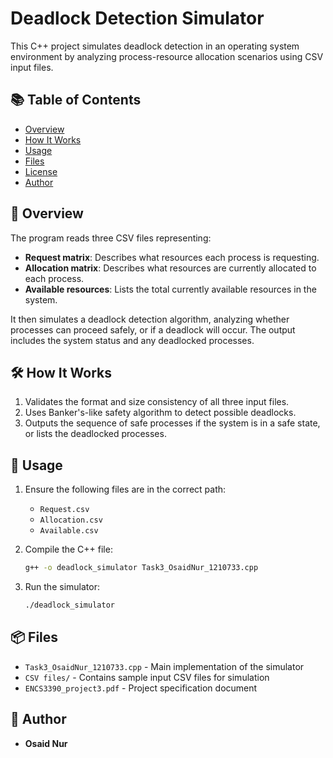 #  Deadlock Detection Simulator

This C++ project simulates deadlock detection in an operating system environment by analyzing process-resource allocation scenarios using CSV input files.

## 📚 Table of Contents

- [Overview](#-overview)
- [How It Works](#️-how-it-works)
- [Usage](#-usage)
- [Files](#-files)
- [License](#-license)
- [Author](#-author)

## 📁 Overview

The program reads three CSV files representing:
- **Request matrix**: Describes what resources each process is requesting.
- **Allocation matrix**: Describes what resources are currently allocated to each process.
- **Available resources**: Lists the total currently available resources in the system.

It then simulates a deadlock detection algorithm, analyzing whether processes can proceed safely, or if a deadlock will occur. The output includes the system status and any deadlocked processes.

## 🛠️ How It Works

1. Validates the format and size consistency of all three input files.
2. Uses Banker's-like safety algorithm to detect possible deadlocks.
3. Outputs the sequence of safe processes if the system is in a safe state, or lists the deadlocked processes.

## 🧪 Usage

1. Ensure the following files are in the correct path:
   - `Request.csv`
   - `Allocation.csv`
   - `Available.csv`

2. Compile the C++ file:
   ```bash
   g++ -o deadlock_simulator Task3_OsaidNur_1210733.cpp
   ```

3. Run the simulator:
   ```bash
   ./deadlock_simulator
   ```

## 📦 Files

- `Task3_OsaidNur_1210733.cpp` - Main implementation of the simulator
- `CSV files/` - Contains sample input CSV files for simulation
- `ENCS3390_project3.pdf` - Project specification document

## 👤 Author

- **Osaid Nur**  

